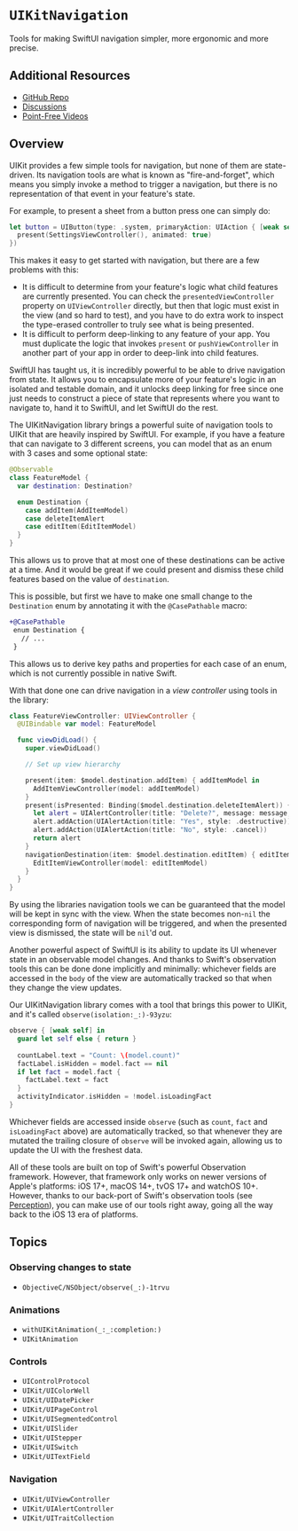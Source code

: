 # ``UIKitNavigation``

Tools for making SwiftUI navigation simpler, more ergonomic and more precise.

## Additional Resources

- [GitHub Repo](https://github.com/pointfreeco/swift-navigation)
- [Discussions](https://github.com/pointfreeco/swift-navigation/discussions)
- [Point-Free Videos](https://www.pointfree.co/collections/ukit)

## Overview

UIKit provides a few simple tools for navigation, but none of them are state-driven. Its navigation
tools are what is known as "fire-and-forget", which means you simply invoke a method to trigger
a navigation, but there is no representation of that event in your feature's state.


For example, to present a sheet from a button press one can simply do:

```swift
let button = UIButton(type: .system, primaryAction: UIAction { [weak self] _ in
  present(SettingsViewController(), animated: true)
})
```

This makes it easy to get started with navigation, but there are a few problems with this:

* It is difficult to determine from your feature's logic what child features are currently 
presented. You can check the `presentedViewController` property on `UIViewController` directly, 
but then that logic must exist in the view (and so hard to test), and you have to do extra work
to inspect the type-erased controller to truly see what is being presented.
* It is difficult to perform deep-linking to any feature of your app. You must duplicate the 
logic that invokes `present` or `pushViewController` in another part of your app in order to
deep-link into child features.

SwiftUI has taught us, it is incredibly powerful to be able to drive navigation from state. It 
allows you to encapsulate more of your feature's logic in an isolated and testable domain, and it 
unlocks deep linking for free since one just needs to construct a piece of state that represents 
where you want to navigate to, hand it to SwiftUI, and let SwiftUI do the rest.

The UIKitNavigation library brings a powerful suite of navigation tools to UIKit that are heavily
inspired by SwiftUI. For example, if you have a feature that can navigate to 3 different screens,
you can model that as an enum with 3 cases and some optional state: 

```swift
@Observable
class FeatureModel {
  var destination: Destination?

  enum Destination {
    case addItem(AddItemModel)
    case deleteItemAlert
    case editItem(EditItemModel)
  }
}
```

This allows us to prove that at most one of these destinations can be active at a time. And it
would be great if we could present and dismiss these child features based on the value of
`destination`. 

This is possible, but first we have to make one small change to the `Destination` enum by annotating
it with the `@CasePathable` macro:

```diff
+@CasePathable
 enum Destination {
   // ...
 }
```

This allows us to derive key paths and properties for each case of an enum, which is not currently
possible in native Swift.

With that done one can drive navigation in a _view controller_ using tools in the library: 

```swift
class FeatureViewController: UIViewController {
  @UIBindable var model: FeatureModel

  func viewDidLoad() {
    super.viewDidLoad()

    // Set up view hierarchy

    present(item: $model.destination.addItem) { addItemModel in
      AddItemViewController(model: addItemModel)
    }
    present(isPresented: Binding($model.destination.deleteItemAlert)) {
      let alert = UIAlertController(title: "Delete?", message: message, preferredStyle: .alert)
      alert.addAction(UIAlertAction(title: "Yes", style: .destructive))
      alert.addAction(UIAlertAction(title: "No", style: .cancel))
      return alert
    }
    navigationDestination(item: $model.destination.editItem) { editItemModel in
      EditItemViewController(model: editItemModel)
    }
  }
}
```

By using the libraries navigation tools we can be guaranteed that the model will be kept in sync
with the view. When the state becomes non-`nil` the corresponding form of navigation will be 
triggered, and when the presented view is dismissed, the state will be `nil`'d out.

Another powerful aspect of SwiftUI is its ability to update its UI whenever state in an observable
model changes. And thanks to Swift's observation tools this can be done done implicitly and 
minimally: whichever fields are accessed in the `body` of the view are automatically tracked 
so that when they change the view updates.

Our UIKitNavigation library comes with a tool that brings this power to UIKit, and it's called
``observe(isolation:_:)-93yzu``:

```swift
observe { [weak self] in
  guard let self else { return }
  
  countLabel.text = "Count: \(model.count)"
  factLabel.isHidden = model.fact == nil 
  if let fact = model.fact {
    factLabel.text = fact
  }
  activityIndicator.isHidden = !model.isLoadingFact
}
```

Whichever fields are accessed inside `observe` (such as `count`, `fact` and `isLoadingFact` above)
are automatically tracked, so that whenever they are mutated the trailing closure of `observe`
will be invoked again, allowing us to update the UI with the freshest data.

All of these tools are built on top of Swift's powerful Observation framework. However, that 
framework only works on newer versions of Apple's platforms: iOS 17+, macOS 14+, tvOS 17+ and
watchOS 10+. However, thanks to our back-port of Swift's observation tools (see 
[Perception](http://github.com/pointfreeco/swift-perception)), you can make use of our tools 
right away, going all the way back to the iOS 13 era of platforms.


## Topics

### Observing changes to state

- ``ObjectiveC/NSObject/observe(_:)-1trvu``

### Animations

- ``withUIKitAnimation(_:_:completion:)``
- ``UIKitAnimation``

### Controls

- ``UIControlProtocol``
- ``UIKit/UIColorWell``
- ``UIKit/UIDatePicker``
- ``UIKit/UIPageControl``
- ``UIKit/UISegmentedControl``
- ``UIKit/UISlider``
- ``UIKit/UIStepper``
- ``UIKit/UISwitch``
- ``UIKit/UITextField``

### Navigation

- ``UIKit/UIViewController``
- ``UIKit/UIAlertController``
- ``UIKit/UITraitCollection``
